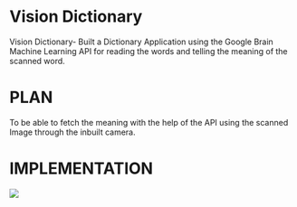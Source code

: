 # Vision Dictionary
Vision Dictionary- Built a Dictionary Application using the Google Brain Machine Learning API for reading the words and telling the meaning of the scanned word.

# PLAN 
To be able to fetch the meaning with the help of the API using the scanned Image through the inbuilt camera.

# IMPLEMENTATION
![](Dictionary-App-Demo.gif)
